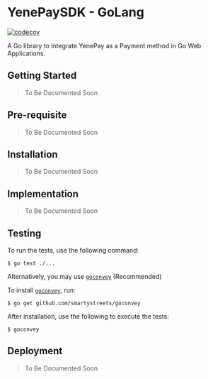 # YenePaySDK - GoLang #
[![codecov](https://codecov.io/gh/TibebeJS/yenepay.sdk.go/branch/main/graph/badge.svg?token=8M2G27NVA5)](https://codecov.io/gh/TibebeJS/yenepay.sdk.go)

A Go library to integrate YenePay as a Payment method in Go Web Applications.

## Getting Started

> To Be Documented Soon

## Pre-requisite

> To Be Documented Soon

## Installation

> To Be Documented Soon

## Implementation

> To Be Documented Soon

## Testing
To run the tests, use the following command:
```
$ go test ./...
```

Alternatively, you may use [`goconvey`](https://github.com/smartystreets/goconvey) (Recommended)

To install [`goconvey`](https://github.com/smartystreets/goconvey), run:
```
$ go get github.com/smartystreets/goconvey
```

After installation, use the following to execute the tests:
```
$ goconvey
```

## Deployment

> To Be Documented Soon




